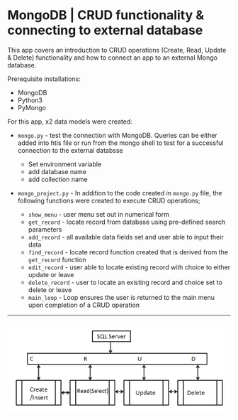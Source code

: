 # MongoDB | CRUD functionality & connecting to external database 

This app covers an introduction to CRUD operations (Create, Read, Update & Delete) functionality and how to connect an app to an external Mongo database.

Prerequisite installations:

- MongoDB
- Python3
- PyMongo 

For this app, x2 data models were created:

- `mongo.py` - test the connection with MongoDB. Queries can be either added into htis file or run from the mongo shell to test for a successful connection to the external databsse
    - Set environment variable
    - add database name
    - add collection name

- `mongo_project.py` - In addition to the code created in `mongo.py` file, the following functions were created to execute CRUD operations;
    - `show_menu` - user menu set out in numerical form
    - `get_record` - locate record from database using pre-defined search parameters
    - `add_record` - all available data fields set and user able to input their data
    - `find_record` - locate record function created that is derived from the `get_record` function
    - `edit_record` - user able to locate existing record with choice to either update or leave
    - `delete_record` - user to locate an existing record and choice set to delete or leave
    - `main_loop` - Loop ensures the user is returned to the main menu upon completion of a CRUD operation

***

<div align="center">
<img src="static/img/crud-op.png">
</div>